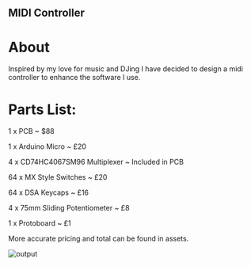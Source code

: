## MIDI Controller
# About
Inspired by my love for music and DJing I have decided to design a midi controller to enhance the software I use.


# Parts List:
1 x PCB ~ $88

1 x Arduino Micro ~ £20

4 x CD74HC4067SM96 Multiplexer ~ Included in PCB

64 x MX Style Switches ~ £20

64 x DSA Keycaps ~ £16

4 x 75mm Sliding Potentiometer ~ £8

1 x Protoboard ~ £1

More accurate pricing and total can be found in assets.

![output](https://github.com/user-attachments/assets/0167bb74-ed05-4769-9610-35a7e62954c4)
